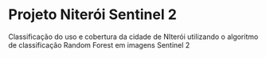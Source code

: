 # Projeto Niterói Sentinel 2
Classificação do uso e cobertura da cidade de NIterói utilizando o algoritmo de classificação Random Forest em imagens Sentinel 2
